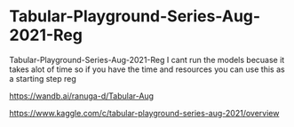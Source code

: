 # Tabular-Playground-Series-Aug-2021-Reg
Tabular-Playground-Series-Aug-2021-Reg I cant run the models becuase it takes alot of time so if you have the time and resources you can use this as a starting step reg

https://wandb.ai/ranuga-d/Tabular-Aug

https://www.kaggle.com/c/tabular-playground-series-aug-2021/overview
